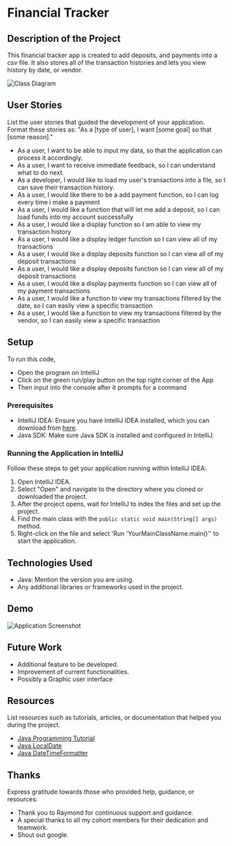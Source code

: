 # Financial Tracker

## Description of the Project

This financial tracker app is created to add deposits, and payments into a csv file. It also stores all of the transaction histories and lets you view history by date, or vendor. 

![Class Diagram](path/to/your/class_diagram.png)

## User Stories

List the user stories that guided the development of your application. Format these stories as: "As a [type of user], I want [some goal] so that [some reason]."

- As a user, I want to be able to input my data, so that the application can process it accordingly.
- As a user, I want to receive immediate feedback, so I can understand what to do next.
- As a developer, I would like to load my user's transactions into a file, so I can save their transaction history.
- As a user, I would like there to be a add payment function, so I can log every time i make a payment
- As a user, I would like a function that will let me add a deposit, so I can load funds into my account successfully
- As a user, I would like a display function so I am able to view my transaction history
- As a user, I would like a display ledger function so I can view all of my transactions
- As a user, I would like a display deposits function so I can view all of my deposit transactions
- As a user, I would like a display deposits function so I can view all of my deposit transactions
- As a user, I would like a display payments function so I can view all of my payment transactions
- As a user, I would like a function to view my transactions filtered by the date, so I can easily view a specific transaction
- As a user, I would like a function to view my transactions filtered by the vendor, so I can easily view a specific transaction




## Setup
To run this code, 
- Open the program on IntelliJ
- Click on the green run/play button on the top right corner of the App
- Then input into the console after it prompts for a command

### Prerequisites

- IntelliJ IDEA: Ensure you have IntelliJ IDEA installed, which you can download from [here](https://www.jetbrains.com/idea/download/).
- Java SDK: Make sure Java SDK is installed and configured in IntelliJ.

### Running the Application in IntelliJ

Follow these steps to get your application running within IntelliJ IDEA:

1. Open IntelliJ IDEA.
2. Select "Open" and navigate to the directory where you cloned or downloaded the project.
3. After the project opens, wait for IntelliJ to index the files and set up the project.
4. Find the main class with the `public static void main(String[] args)` method.
5. Right-click on the file and select 'Run 'YourMainClassName.main()'' to start the application.

## Technologies Used

- Java: Mention the version you are using.
- Any additional libraries or frameworks used in the project.

## Demo

![Application Screenshot](C:\Users\student.BOSPF3ETA4B\Downloads\giphy.gif)

## Future Work
- Additional feature to be developed.
- Improvement of current functionalities.
- Possibly a Graphic user interface

## Resources

List resources such as tutorials, articles, or documentation that helped you during the project.

- [Java Programming Tutorial](https://www.w3schools.com/java/)
- [Java LocalDate](https://docs.oracle.com/javase/8/docs/api/java/time/LocalDate.html)
- [Java DateTimeFormatter](https://docs.oracle.com/javase/8/docs/api/java/time/format/DateTimeFormatter.html)
## Thanks

Express gratitude towards those who provided help, guidance, or resources:

- Thank you to Raymond for continuous support and guidance.
- A special thanks to all my cohort members for their dedication and teamwork.
- Shout out google.

